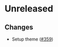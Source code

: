 # Unreleased

## Changes
- Setup theme ([\#359](https://github.com/forbole/big-dipper-2.0-cosmos/issues/359))
